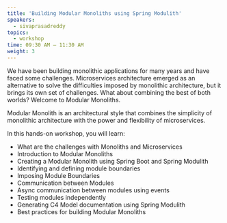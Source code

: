 ```yaml
---
title: 'Building Modular Monoliths using Spring Modulith'
speakers:
  - sivaprasadreddy
topics:
  - workshop
time: 09:30 AM – 11:30 AM
weight: 3
---
```


We have been building monolithic applications for many years and have faced some challenges. Microservices architecture emerged as an alternative to solve the difficulties imposed by monolithic architecture, but it brings its own set of challenges. What about combining the best of both worlds? Welcome to Modular Monoliths.

Modular Monolith is an architectural style that combines the simplicity of monolithic architecture with the power and flexibility of microservices. 

In this hands-on workshop, you will learn: 

- What are the challenges with Monoliths and Microservices 
- Introduction to Modular Monoliths 
- Creating a Modular Monolith using Spring Boot and Spring Modulith 
- Identifying and defining module boundaries 
- Imposing Module Boundaries 
- Communication between Modules 
- Async communication between modules using events 
- Testing modules independently 
- Generating C4 Model documentation using Spring Modulith 
- Best practices for building Modular Monoliths 

